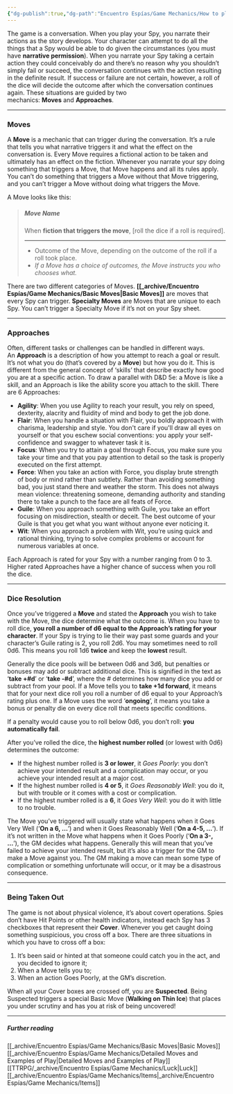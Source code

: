 ```yaml
---
{"dg-publish":true,"dg-path":"Encuentro Espías/Game Mechanics/How to play the game.md","permalink":"/encuentro-espias/game-mechanics/how-to-play-the-game/","pinned":true,"tags":["TTRPG/Games/EE"]}
---
```



The game is a conversation. When you play your Spy, you narrate their actions as the story develops. Your character can attempt to do all the things that a Spy would be able to do given the circumstances (you must have **narrative permission**). When you narrate your Spy taking a certain action they could conceivably do and there’s no reason why you shouldn’t simply fail or succeed, the conversation continues with the action resulting in the definite result. If success or failure are not certain, however, a roll of the dice will decide the outcome after which the conversation continues again. These situations are guided by two mechanics: **Moves** and **Approaches**.

---
###  Moves
A **Move** is a mechanic that can trigger during the conversation. It’s a rule that tells you what narrative triggers it and what the effect on the conversation is. Every Move requires a fictional action to be taken and ultimately has an effect on the fiction. Whenever you narrate your spy doing something that triggers a Move, that Move happens and all its rules apply. You can’t do something that triggers a Move without that Move triggering, and you can’t trigger a Move without doing what triggers the Move.

A Move looks like this:

>##### Move Name
>When **fiction that triggers the move**, [roll the dice if a roll is required].
>
>---
>- Outcome of the Move, depending on the outcome of the roll if a roll took place.
>- *If a Move has a choice of outcomes, the Move instructs you who chooses what.*

There are two different categories of Moves. **[[_archive/Encuentro Espías/Game Mechanics/Basic Moves\|Basic Moves]]** are moves that every Spy can trigger. **Specialty Moves** are Moves that are unique to each Spy. You can’t trigger a Specialty Move if it’s not on your Spy sheet.

---
### Approaches
Often, different tasks or challenges can be handled in different ways. An **Approach** is a description of how you attempt to reach a goal or result. It’s not what you do (that’s covered by a **Move**) but how you do it. This is different from the general concept of ‘skills’ that describe exactly how good you are at a specific action. To draw a parallel with D&D 5e: a Move is like a skill, and an Approach is like the ability score you attach to the skill. There are 6 Approaches:

- **Agility**: When you use Agility to reach your result, you rely on speed, dexterity, alacrity and fluidity of mind and body to get the job done.
- **Flair**: When you handle a situation with Flair, you boldly approach it with charisma, leadership and style. You don't care if you'll draw all eyes on yourself or that you eschew social conventions: you apply your self-confidence and swagger to whatever task it is.
- **Focus**: When you try to attain a goal through Focus, you make sure you take your time and that you pay attention to detail so the task is properly executed on the first attempt.
- **Force**: When you take an action with Force, you display brute strength of body or mind rather than subtlety. Rather than avoiding something bad, you just stand there and weather the storm. This does not always mean violence: threatening someone, demanding authority and standing there to take a punch to the face are all feats of Force.
- **Guile**: When you approach something with Guile, you take an effort focusing on misdirection, stealth or deceit. The best outcome of your Guile is that you get what you want without anyone ever noticing it.
- **Wit**: When you approach a problem with Wit, you’re using quick and rational thinking, trying to solve complex problems or account for numerous variables at once.

Each Approach is rated for your Spy with a number ranging from 0 to 3. Higher rated Approaches have a higher chance of success when you roll the dice. 

---
### Dice Resolution
Once you’ve triggered a **Move** and stated the **Approach** you wish to take with the Move, the dice determine what the outcome is. When you have to roll dice, **you roll a number of d6 equal to the Approach’s rating for your character**. If your Spy is trying to lie their way past some guards and your character’s Guile rating is 2, you roll 2d6. You may sometimes need to roll 0d6. This means you roll 1d6 **twice** and keep the **lowest** result.

Generally the dice pools will be between 0d6 and 3d6, but penalties or bonuses may add or subtract additional dice. This is signified in the text as ‘**take +#d**’ or ‘**take -#d**’, where the # determines how many dice you add or subtract from your pool. If a Move tells you to **take +1d forward**, it means that for your next dice roll you roll a number of d6 equal to your Approach’s rating plus one. If a Move uses the word ‘**ongoing**’, it means you take a bonus or penalty die on every dice roll that meets specific conditions. 

If a penalty would cause you to roll below 0d6, you don’t roll: **you automatically fail**.

After you’ve rolled the dice, the **highest number rolled** (or lowest with 0d6) determines the outcome:

- If the highest number rolled is **3 or lower**, it _Goes Poorly_: you don’t achieve your intended result and a complication may occur, or you achieve your intended result at a major cost.  
- If the highest number rolled is **4 or 5**, it _Goes Reasonably Well_: you do it, but with trouble or it comes with a cost or complication.  
- If the highest number rolled is a **6**, it _Goes Very Well_: you do it with little to no trouble.

The Move you’ve triggered will usually state what happens when it Goes Very Well (‘**On a 6, …**’) and when it Goes Reasonably Well (‘**On a 4-5, …**’). If it’s not written in the Move what happens when it Goes Poorly (‘**On a 3-, …**’), the GM decides what happens. Generally this will mean that you’ve failed to achieve your intended result, but it’s also a trigger for the GM to make a Move against you. The GM making a move can mean some type of complication or something unfortunate will occur, or it may be a disastrous consequence.

---
### Being Taken Out
The game is not about physical violence, it’s about covert operations. Spies don’t have Hit Points or other health indicators, instead each Spy has 3 checkboxes that represent their **Cover**. Whenever you get caught doing something suspicious, you cross off a box. There are three situations in which you have to cross off a box:

1. It’s been said or hinted at that someone could catch you in the act, and you decided to ignore it;
2. When a Move tells you to;
3. When an action Goes Poorly, at the GM’s discretion.

When all your Cover boxes are crossed off, you are **Suspected**. Being Suspected triggers a special Basic Move (**Walking on Thin Ice**) that places you under scrutiny and has you at risk of being uncovered!

---
##### Further reading
[[_archive/Encuentro Espías/Game Mechanics/Basic Moves\|Basic Moves]]
[[_archive/Encuentro Espías/Game Mechanics/Detailed Moves and Examples of Play\|Detailed Moves and Examples of Play]] 
[[TTRPG/_archive/Encuentro Espías/Game Mechanics/Luck\|Luck]]
[[_archive/Encuentro Espías/Game Mechanics/Items\|_archive/Encuentro Espías/Game Mechanics/Items]] 